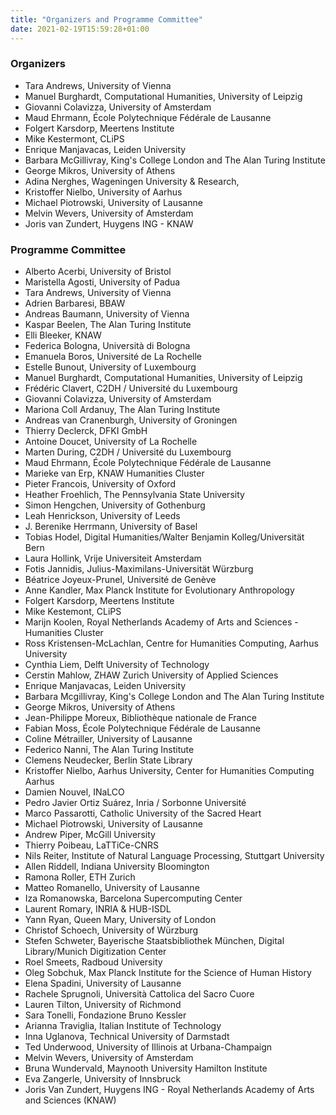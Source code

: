 ```yaml
---
title: "Organizers and Programme Committee"
date: 2021-02-19T15:59:28+01:00
---
```


### Organizers
- Tara Andrews, University of Vienna  
- Manuel Burghardt, Computational Humanities, University of Leipzig  
- Giovanni Colavizza, University of Amsterdam
- Maud Ehrmann, École Polytechnique Fédérale de Lausanne
- Folgert Karsdorp, Meertens Institute
- Mike Kestermont, CLiPS
- Enrique Manjavacas, Leiden University
- Barbara McGillivray, King's College London and The Alan Turing Institute
- George Mikros, University of Athens
- Adina Nerghes, Wageningen University & Research,
- Kristoffer Nielbo, University of Aarhus
- Michael Piotrowski, University of Lausanne  
- Melvin Wevers, University of Amsterdam
- Joris van Zundert, Huygens ING - KNAW 

### Programme Committee
- Alberto Acerbi, University of Bristol
- Maristella Agosti, University of Padua
- Tara Andrews, University of Vienna  
- Adrien Barbaresi, BBAW
- Andreas Baumann, University of Vienna
- Kaspar Beelen, The Alan Turing Institute
- Elli Bleeker, KNAW
- Federica Bologna, Università di Bologna
- Emanuela Boros, Université de La Rochelle
- Estelle Bunout, University of Luxembourg
- Manuel Burghardt, Computational Humanities, University of Leipzig  
- Frédéric Clavert, C2DH / Université du Luxembourg
- Giovanni Colavizza, University of Amsterdam
- Mariona Coll Ardanuy, The Alan Turing Institute
- Andreas van Cranenburgh, University of Groningen
- Thierry Declerck, DFKI GmbH
- Antoine Doucet, University of La Rochelle
- Marten During, C2DH / Université du Luxembourg
- Maud Ehrmann, École Polytechnique Fédérale de Lausanne
- Marieke van Erp, KNAW Humanities Cluster
- Pieter Francois, University of Oxford
- Heather Froehlich, The Pennsylvania State University
- Simon Hengchen, University of Gothenburg
- Leah Henrickson, University of Leeds
- J. Berenike Herrmann, University of Basel
- Tobias Hodel, Digital Humanities/Walter Benjamin Kolleg/Universität Bern
- Laura Hollink, Vrije Universiteit Amsterdam
- Fotis Jannidis, Julius-Maximilans-Universität Würzburg
- Béatrice Joyeux-Prunel, Université de Genève
- Anne Kandler, Max Planck Institute for Evolutionary Anthropology
- Folgert Karsdorp, Meertens Institute
- Mike Kestemont, CLiPS
- Marijn Koolen, Royal Netherlands Academy of Arts and Sciences - Humanities Cluster
- Ross Kristensen-McLachlan, Centre for Humanities Computing, Aarhus University
- Cynthia Liem, Delft University of Technology
- Cerstin Mahlow, ZHAW Zurich University of Applied Sciences
- Enrique Manjavacas, Leiden University
- Barbara Mcgillivray, King's College London and The Alan Turing Institute
- George Mikros, University of Athens
- Jean-Philippe Moreux, Bibliothèque nationale de France
- Fabian Moss, École Polytechnique Fédérale de Lausanne
- Coline Métrailler, University of Lausanne  
- Federico Nanni, The Alan Turing Institute
- Clemens Neudecker, Berlin State Library
- Kristoffer Nielbo, Aarhus University, Center for Humanities Computing Aarhus
- Damien Nouvel, INaLCO
- Pedro Javier Ortiz Suárez, Inria / Sorbonne Université
- Marco Passarotti, Catholic University of the Sacred Heart
- Michael Piotrowski, University of Lausanne  
- Andrew Piper, McGill University
- Thierry Poibeau, LaTTiCe-CNRS
- Nils Reiter, Institute of Natural Language Processing, Stuttgart University
- Allen Riddell, Indiana University Bloomington
- Ramona Roller, ETH Zurich
- Matteo Romanello,  University of Lausanne  
- Iza Romanowska, Barcelona Supercomputing Center
- Laurent Romary, INRIA & HUB-ISDL
- Yann Ryan, Queen Mary, University of London
- Christof Schoech, University of Würzburg
- Stefen Schweter, Bayerische Staatsbibliothek München, Digital Library/Munich Digitization Center
- Roel Smeets, Radboud University
- Oleg Sobchuk, Max Planck Institute for the Science of Human History
- Elena Spadini,  University of Lausanne  
- Rachele Sprugnoli, Università Cattolica del Sacro Cuore
- Lauren Tilton, University of Richmond
- Sara Tonelli, Fondazione Bruno Kessler
- Arianna Traviglia, Italian Institute of Technology
- Inna Uglanova, Technical University of Darmstadt
- Ted Underwood, University of Illinois at Urbana-Champaign
- Melvin Wevers, University of Amsterdam
- Bruna Wundervald, Maynooth University Hamilton Institute
- Eva Zangerle, University of Innsbruck
- Joris Van Zundert, Huygens ING - Royal Netherlands Academy of Arts and Sciences (KNAW)  



